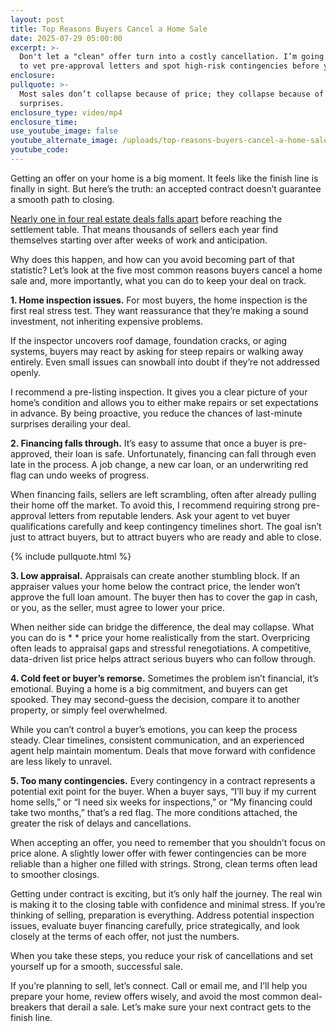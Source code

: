 ```yaml
---
layout: post
title: Top Reasons Buyers Cancel a Home Sale
date: 2025-07-29 05:00:00
excerpt: >-
  Don't let a "clean" offer turn into a costly cancellation. I’m going over how
  to vet pre-approval letters and spot high-risk contingencies before you sign.
enclosure:
pullquote: >-
  Most sales don’t collapse because of price; they collapse because of
  surprises.
enclosure_type: video/mp4
enclosure_time:
use_youtube_image: false
youtube_alternate_image: /uploads/top-reasons-buyers-cancel-a-home-sale.jpg
youtube_code:
---
```

Getting an offer on your home is a big moment. It feels like the finish line is finally in sight. But here’s the truth: an accepted contract doesn’t guarantee a smooth path to closing.

[Nearly one in four real estate deals falls apart](https://nationalmortgageprofessional.com/news/some-cancel-deals-others-wont-even-look) before reaching the settlement table. That means thousands of sellers each year find themselves starting over after weeks of work and anticipation.

Why does this happen, and how can you avoid becoming part of that statistic? Let’s look at the five most common reasons buyers cancel a home sale and, more importantly, what you can do to keep your deal on track.

**1\. Home inspection issues.** For most buyers, the home inspection is the first real stress test. They want reassurance that they’re making a sound investment, not inheriting expensive problems.

If the inspector uncovers roof damage, foundation cracks, or aging systems, buyers may react by asking for steep repairs or walking away entirely. Even small issues can snowball into doubt if they’re not addressed openly.

I recommend a pre-listing inspection. It gives you a clear picture of your home’s condition and allows you to either make repairs or set expectations in advance. By being proactive, you reduce the chances of last-minute surprises derailing your deal.

**2\. Financing falls through.** It’s easy to assume that once a buyer is pre-approved, their loan is safe. Unfortunately, financing can fall through even late in the process. A job change, a new car loan, or an underwriting red flag can undo weeks of progress.

When financing fails, sellers are left scrambling, often after already pulling their home off the market. To avoid this, I recommend requiring strong pre-approval letters from reputable lenders. Ask your agent to vet buyer qualifications carefully and keep contingency timelines short. The goal isn’t just to attract buyers, but to attract buyers who are ready and able to close.

{% include pullquote.html %}

**3\. Low appraisal.** Appraisals can create another stumbling block. If an appraiser values your home below the contract price, the lender won’t approve the full loan amount. The buyer then has to cover the gap in cash, or you, as the seller, must agree to lower your price.

When neither side can bridge the difference, the deal may collapse. What you can do is * * price your home realistically from the start. Overpricing often leads to appraisal gaps and stressful renegotiations. A competitive, data-driven list price helps attract serious buyers who can follow through.

**4\. Cold feet or buyer’s remorse.** Sometimes the problem isn’t financial, it’s emotional. Buying a home is a big commitment, and buyers can get spooked. They may second-guess the decision, compare it to another property, or simply feel overwhelmed.

While you can’t control a buyer’s emotions, you can keep the process steady. Clear timelines, consistent communication, and an experienced agent help maintain momentum. Deals that move forward with confidence are less likely to unravel.

**5\. Too many contingencies.** Every contingency in a contract represents a potential exit point for the buyer. When a buyer says, “I’ll buy if my current home sells,” or “I need six weeks for inspections,” or “My financing could take two months,” that’s a red flag. The more conditions attached, the greater the risk of delays and cancellations.

When accepting an offer, you need to remember that you shouldn’t focus on price alone. A slightly lower offer with fewer contingencies can be more reliable than a higher one filled with strings. Strong, clean terms often lead to smoother closings.

Getting under contract is exciting, but it’s only half the journey. The real win is making it to the closing table with confidence and minimal stress. If you’re thinking of selling, preparation is everything. Address potential inspection issues, evaluate buyer financing carefully, price strategically, and look closely at the terms of each offer, not just the numbers.

When you take these steps, you reduce your risk of cancellations and set yourself up for a smooth, successful sale.

If you’re planning to sell, let’s connect. Call or email me, and I’ll help you prepare your home, review offers wisely, and avoid the most common deal-breakers that derail a sale. Let’s make sure your next contract gets to the finish line.